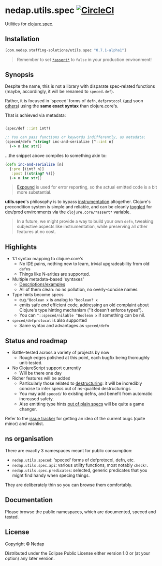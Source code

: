 # nedap.utils.spec [![CircleCI](https://circleci.com/gh/nedap/utils.spec.svg?style=svg&circle-token=5895f9f338cb751d2c2e8a24844d82e21228190e)](https://circleci.com/gh/nedap/utils.spec)

Utilities for [clojure.spec](https://github.com/clojure/spec.alpha).

## Installation

```clojure
[com.nedap.staffing-solutions/utils.spec "0.7.1-alpha1"]
```

> Remember to set [`*assert*`](https://github.com/technomancy/leiningen/blob/9981ae9086a352caf13a42bff4a7e43faa850452/sample.project.clj#L286) to `false` in your production environment!

## Synopsis

Despite the name, this is not a library with disparate spec-related functions (maybe, accordingly, it will be renamed to `speced.def`).

Rather, it is focused in 'speced' forms of `defn`, `defprotocol` ([and](https://github.com/nedap/utils.spec/issues/34) soon [others](https://github.com/nedap/utils.spec/issues/25)) using the **same exact syntax** than clojure.core's.

That is achieved via metadata:

```clojure

(spec/def ::int int?)

;; You can pass functions or keywords indifferently, as metadata:
(speced/defn ^string? inc-and-serialize [^::int n]
  (-> n inc str))
```

...the snippet above compiles to something akin to:

```clojure
(defn inc-and-serialize [n]
  {:pre [(int? n)]
   :post [(string? %)]}
  (-> n inc str))
```

> [Expound](https://github.com/bhb/expound) is used for error reporting, so the actual emitted code is a bit more substantial.

**utils.spec**'s philosophy is to bypass [instrumentation](https://clojure.org/guides/spec#_instrumentation_and_testing) altogether. Clojure's precondition system is simple and reliable, and can be cleanly [toggled](https://github.com/technomancy/leiningen/blob/18a316e1c116295555a77ce77a0d8f5971bc16f7/sample.project.clj#L286) for dev/prod environments via the `clojure.core/*assert*` variable.

> In a future, we might provide a way to build your own `defn`, tweaking subjective aspects like instrumentation, while preserving all other features at no cost.

## Highlights

* 1:1 syntax mapping to clojure.core's
  * No IDE pains, nothing new to learn, trivial upgradeability from old `defn`s
  * Things like N-arities are supported.
* Multiple metadata-based 'syntaxes'
  * [Descriptions/examples](https://github.com/nedap/utils.spec/blob/master/src/nedap/utils/spec/specs.clj)
  * All of them clean: no ns pollution, no overly-concise names
* Type hints become specs
  *  e.g.`^Boolean x` is analog to `^boolean? x`
    * emits safe _and_ efficient code, addressing an old complaint about Clojure's type hinting mechanism ("it doesn't enforce types").
    * You can `^::speced/nilable ^Boolean x` if something can be nil.
* `speced/defprotocol` is also supported
  * Same syntax and advantages as `speced/defn`

## Status and roadmap

* Battle-tested across a variety of projects by now
  * Rough edges polished at this point, each bugfix being thoroughly unit-tested.
* No ClojureScript support currently
  * Will be there one day
* Richer features will be added 
  * Particularly those related to [destructuring](https://github.com/nedap/utils.spec/issues?utf8=%E2%9C%93&q=is%3Aissue+is%3Aopen+destructuring): it will be incredibly concise to infer specs out of ns-qualifed destructurings
  * You may add `speced/` to existing defns, and benefit from automatic increased safety.
  * Also emitting type hints [out of plain specs](https://github.com/nedap/utils.spec/issues/39) will be quite a game changer.

Refer to the [issue tracker](https://github.com/nedap/utils.spec/issues) for getting an idea of the current bugs (quite minor) and wishlist.

## ns organisation

There are exactly 3 namespaces meant for public consumption:

* `nedap.utils.speced`: 'speced' forms of defprotocol, defn, etc.
* `nedap.utils.spec.api`: various utility functions, most notably `check!`.
* `nedap.utils.spec.predicates`: selected, generic predicates that you might find handy when specing things.

They are deliberately thin so you can browse them comfortably.

## Documentation

Please browse the public namespaces, which are documented, speced and tested.

## License

Copyright © Nedap

Distributed under the Eclipse Public License either version 1.0 or (at
your option) any later version.
